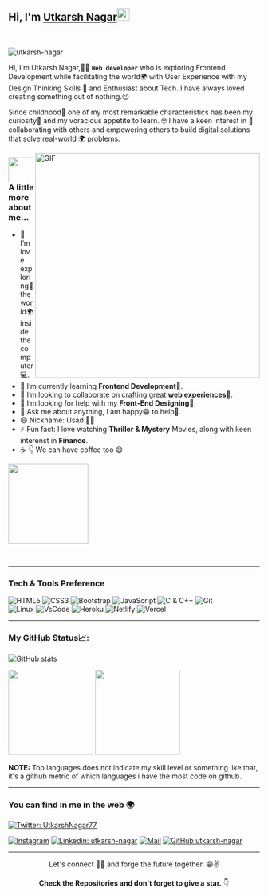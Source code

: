 
<h2> Hi, I'm <a href="#">Utkarsh Nagar</a><img src="https://media.giphy.com/media/hvRJCLFzcasrR4ia7z/giphy.gif" width="25px"></h2>

<br/>
<p align="left"> <img src="https://komarev.com/ghpvc/?username=utkarsh79&label=Profile Views&color=blue&style=plastic" alt="utkarsh-nagar" /> </p>

Hi, I'm Utkarsh Nagar,👨‍💻 **`Web developer`** who is exploring Frontend Development while facilitating the world🌍 with User Experience with my Design Thinking Skills 🧐 and Enthusiast about Tech.  I have always loved creating something out of nothing.😉

Since childhood👨‍ one of my most remarkable characteristics has been my curiosity🧐  and my voracious appetite to learn. 🤓 I have a keen interest in 🤝 collaborating with others and empowering others to build digital solutions that solve real-world 🌍 problems. 

<img align="right" alt="GIF" width="450px"  src="https://user-images.githubusercontent.com/77529535/104816402-097a5f80-5843-11eb-9d83-deadb3bb212c.gif?raw=true" />
 
### <img src="https://media.giphy.com/media/VgCDAzcKvsR6OM0uWg/giphy.gif" width="50"> A little more about me... 

- 🔭 I’m love exploring🔭 the world🌍 inside the computer💻.
- 🌱 I’m currently learning **Frontend Development📝**.
- 👯 I’m looking to collaborate on crafting great **web experiences🤝**.
- 🤔 I’m looking for help with my **Front-End Designing🤙**.
- 💬 Ask me about anything, I am happy😁 to help👯. 
- 😄 Nickname: Usad 🏴‍☠️
- ⚡ Fun fact: I love watching **Thriller & Mystery** Movies, along with keen interenst in **Finance**.
- ☕ 👇 We can have coffee too 😄
 
 <a href="https://www.linkedin.com/in/utkarsh79/"> <img width="160" src="https://img.shields.io/badge/-%E2%98%95%20Buy%20me%20a%20coffee-fd0?style=flat"> </a>
 
     

<br>

---


### Tech & Tools Preference


![HTML5](https://img.shields.io/badge/-HTML5-black?style=for-the-badge&logo=html5&logoColor=white)
![CSS3](https://img.shields.io/badge/-CSS3-black?style=for-the-badge&logo=css3&logoColor=1572B6)
![Bootstrap](https://img.shields.io/badge/-Bootstrap-black?style=for-the-badge&logo=Bootstrap)
![JavaScript](https://img.shields.io/badge/-JavaScript-black?style=for-the-badge&logo=javascript)
![C & C++](https://img.shields.io/badge/-C%20&%20C++-black?style=for-the-badge&logo=C%20&%20C++)
![Git](https://img.shields.io/badge/-Git-black?style=for-the-badge&logo=Git)    
![Linux](https://img.shields.io/badge/-Linux-black?style=for-the-badge&logo=Linux&logoColor=FCC624)
![VsCode](https://img.shields.io/badge/-VS%20Code-black?style=for-the-badge&logo=visual%20studio%20code&logoColor=white)
![Heroku](https://img.shields.io/badge/-Heroku-black?style=for-the-badge&logo=Heroku&logoColor=1572B6)
![Netlify](https://img.shields.io/badge/-netlify-black?style=for-the-badge&logo=netlify)
![Vercel](https://img.shields.io/badge/-Vercel-black?style=for-the-badge&logo=vercel)



---

### My GitHub Status📈: 

 

[![GitHub stats]( https://github-readme-streak-stats.herokuapp.com/?user=utkarsh79&theme=radical)](https://github.com/utkarsh79)
<p>
  <img height="170em" src="https://github-readme-stats.vercel.app/api?username=utkarsh79&show_icons=true&hide_border=true&&count_private=true&include_all_commits=true&theme=radical" />
  <img height="170em" src="https://github-readme-stats.vercel.app/api/top-langs/?username=utkarsh79&count_private=true&include_all_commits=true&show_icons=true&hide_border=true&hide=html&layout=compact&langs_count=8&theme=radical"/>
</p>


**NOTE:** Top languages does not indicate my skill level or something like that, it's a github metric of which languages i have the most code on github.

 
 
---


### You can find in me in the web 🌍

[![Twitter: UtkarshNagar77](https://img.shields.io/twitter/follow/UtkarshNagar77?style=social)](https://twitter.com/UtkarshNagar77)
<!-- [![Portfolio](https://img.shields.io/badge/-View%20Projects-2962ff?style=flat&logo=polywork&link=https://timeline.saugatreemal.engineer/)](https://timeline.saugatreemal.engineer/)
[![Hashnode](https://img.shields.io/badge/-hashnode-darkblue?style=flat&logo=hashnode&logoColor=white)](https://diary.saugatreemal.engineer/) -->
[![Instagram](http://img.shields.io/badge/-Instagram-E4405F?style=flat&logo=instagram&logoColor=white)](https://www.instagram.com)
[![Linkedin: utkarsh-nagar](https://img.shields.io/badge/-LinkedIn-blue?style=flat-square&logo=Linkedin&logoColor=white&link=https://www.linkedin.com/in/utkarsh79/)](https://www.linkedin.com/in/utkarsh79/)
[![Mail](https://img.shields.io/badge/-Gmail-D14836?style=flat&logo=gmail&logoColor=white)](mailto:utkarshnagar79@gmail.com)
[![GitHub utkarsh-nagar](https://img.shields.io/github/followers/utkarsh79?label=follow&style=social)](https://github.com/utkarsh79)
<!-- [![Portfolio](http://img.shields.io/badge/-Portfolio%20Website-ffffff?style=flat&logo=data%3Aimage%2Fpng%3Bbase64%2CiVBORw0KGgoAAAANSUhEUgAAABAAAAAQCAYAAAAf8%2F9hAAAABHNCSVQICAgIfAhkiAAAAAlwSFlzAAAAdgAAAHYBTnsmCAAAABl0RVh0U29mdHdhcmUAd3d3Lmlua3NjYXBlLm9yZ5vuPBoAAAEYSURBVDiNxdHNK4RRFMfxzzMzhVJeirKwIZKVyG4WY22nrCwoG%2FkHbGYzO%2FkfLKysZSHFgmxtKCJkNTLEyEtZTGPx3KnpaWSS8q3bOffcc37ndC7%2FTYRldKKCdMJ%2Bxwbm8QJ57GMOV5jFaRD5iXyEHZzjCb24D7bYhEAugwOsNpHciCiNa7wlHiYTE%2FSggHEM4CTEsynxMmAME8GfRg6D4f6Kh%2BDf1HdKBTsaio4xhAscYhH96K4Ty2IF64hqAo%2FoQitmsIV2tKCMEs7QFk4ae6jWBEpYwzAy%2BAh%2BIYzfh6nQoBUj2BSUsjjCe5jkUrzUIj7rdvAs%2Fuo7bIu%2F%2BzYTOtaohIQkVew2iC9EWEJHg8dmKP%2By7g%2F5Ahl%2FO9wcY8OAAAAAAElFTkSuQmCC&logoColor=white)](https://saugatreemal.engineer/) -->



---


<div align="center">  
      
 
Let's connect 👨‍💻 and forge the future together. 😁✌ 

**Check the Repositories and don't forget to give a star.** 👇

<!-- 
Want to give some Credit. Simply uncomment the next line
Github Profile Readme Inspired by [@utkarsh79](https://github.com/utkarsh79) 
-->

</div>

